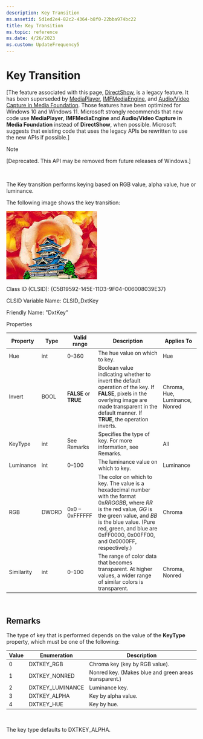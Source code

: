 ```yaml
---
description: Key Transition
ms.assetid: 5d1ed2e4-82c2-4364-b8f0-22bba974bc22
title: Key Transition
ms.topic: reference
ms.date: 4/26/2023
ms.custom: UpdateFrequency5
---
```


# Key Transition

\[The feature associated with this page, [DirectShow](/windows/win32/directshow/directshow), is a legacy feature. It has been superseded by [MediaPlayer](/uwp/api/Windows.Media.Playback.MediaPlayer), [IMFMediaEngine](/windows/win32/api/mfmediaengine/nn-mfmediaengine-imfmediaengine), and [Audio/Video Capture in Media Foundation](/windows/win32/medfound/audio-video-capture-in-media-foundation). Those features have been optimized for Windows 10 and Windows 11. Microsoft strongly recommends that new code use **MediaPlayer**, **IMFMediaEngine** and **Audio/Video Capture in Media Foundation** instead of **DirectShow**, when possible. Microsoft suggests that existing code that uses the legacy APIs be rewritten to use the new APIs if possible.\]

> [!Note]  
> \[Deprecated. This API may be removed from future releases of Windows.\]

 

The Key transition performs keying based on RGB value, alpha value, hue or luminance.

The following image shows the key transition:

![key transition](images/trans-key.png)

Class ID (CLSID): {C5B19592-145E-11D3-9F04-006008039E37}

CLSID Variable Name: CLSID\_DxtKey

Friendly Name: "DxtKey"

Properties



| Property   | Type  | Valid range           | Description                                                                                                                                                                                                                                                | Applies To                     |
|------------|-------|-----------------------|------------------------------------------------------------------------------------------------------------------------------------------------------------------------------------------------------------------------------------------------------------|--------------------------------|
| Hue        | int   | 0–360                 | The hue value on which to key.                                                                                                                                                                                                                             | Hue                            |
| Invert     | BOOL  | **FALSE** or **TRUE** | Boolean value indicating whether to invert the default operation of the key. If **FALSE**, pixels in the overlying image are made transparent in the default manner. If **TRUE**, the operation inverts.                                                   | Chroma, Hue, Luminance, Nonred |
| KeyType    | int   | See Remarks           | Specifies the type of key. For more information, see Remarks.                                                                                                                                                                                              | All                            |
| Luminance  | int   | 0–100                 | The luminance value on which to key.                                                                                                                                                                                                                       | Luminance                      |
| RGB        | DWORD | 0x0 – 0xFFFFFF        | The color on which to key. The value is a hexadecimal number with the format 0x*RRGGBB*, where *RR* is the red value, *GG* is the green value, and *BB* is the blue value. (Pure red, green, and blue are 0xFF0000, 0x00FF00, and 0x0000FF, respectively.) | Chroma                         |
| Similarity | int   | 0–100                 | The range of color data that becomes transparent. At higher values, a wider range of similar colors is transparent.                                                                                                                                        | Chroma, Nonred                 |



 

## Remarks

The type of key that is performed depends on the value of the **KeyType** property, which must be one of the following:



| Value | Enumeration       | Description                                           |
|-------|-------------------|-------------------------------------------------------|
| 0     | DXTKEY\_RGB       | Chroma key (key by RGB value).                        |
| 1     | DXTKEY\_NONRED    | Nonred key. (Makes blue and green areas transparent.) |
| 2     | DXTKEY\_LUMINANCE | Luminance key.                                        |
| 3     | DXTKEY\_ALPHA     | Key by alpha value.                                   |
| 4     | DXTKEY\_HUE       | Key by hue.                                           |



 

The key type defaults to DXTKEY\_ALPHA.

 

 



